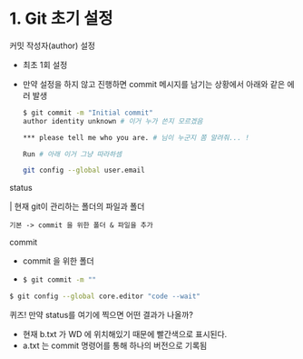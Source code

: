# 1. Git 초기 설정

커밋 작성자(author) 설정 

* 최초 1회 설정

* 만약 설정을 하지 않고 진행하면 commit 메시지를 남기는 상황에서 아래와 같은 에러 발생

  ```bash
  $ git commit -m "Initial commit"
  author identity unknown # 이거 누가 쓴지 모르겠음 
  
  *** please tell me who you are. # 님이 누군지 쫌 알려줘... ! 
  
  Run # 아래 이거 그냥 따라하셈 
  
  git config --global user.email
  ```

  





status 

| 현재 git이 관리하는 폴더의 파일과 폴더 



```
기본 -> commit 을 위한 폴더 & 파일을 추가 
```



commit 

* commit 을 위한 폴더 

* ```bash
  $ git commit -m ""
  ```





```bash
$ git config --global core.editor "code --wait"
```





퀴즈! 만약 status를 여기에 찍으면 어떤 결과가 나올까?

* 현재 b.txt 가 WD 에 위치해있기 때문에 빨간색으로 표시된다.
* a.txt 는 commit 명령어를 통해 하나의 버전으로 기록됨 

```bash

```

